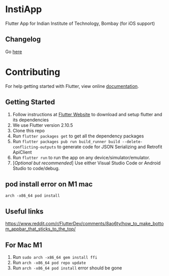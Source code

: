 # InstiApp

Flutter App for Indian Institute of Technology, Bombay (for iOS support)

## Changelog

Go [here](Changelog.md)

# Contributing

For help getting started with Flutter, view online
[documentation](https://flutter.io/).

## Getting Started

1. Follow instructions at [Flutter Website](https://flutter.io/) to download and setup flutter and its dependencies
2. We use Flutter version 2.10.5
3. Clone this repo
4. Run `flutter packages get` to get all the dependency packages
5. Run `flutter packages pub run build_runner build --delete-conflicting-outputs` to generate code for JSON Serializing and Retrofit ApiClient
6. Run `flutter run` to run the app on any device/simulator/emulator.
7. \[_Optional but recommended_\] Use either Visual Studio Code or Android Studio to code/debug.

## pod install error on M1 mac

`arch -x86_64 pod install`

## Useful links

https://www.reddit.com/r/FlutterDev/comments/8ao6ty/how_to_make_bottom_appbar_that_sticks_to_the_top/

## For Mac M1

1. Run `sudo arch -x86_64 gem install ffi`
2. Run `arch -x86_64 pod repo update`
3. Run `arch -x86_64 pod install` error should be gone
